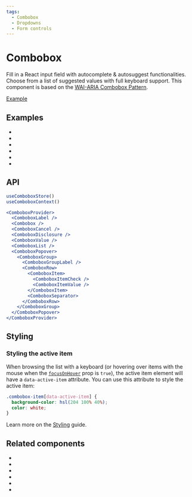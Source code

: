 ```yaml
---
tags:
  - Combobox
  - Dropdowns
  - Form controls
---
```


# Combobox

<div data-description>

Fill in a React input field with autocomplete &amp; autosuggest functionalities. Choose from a list of suggested values with full keyboard support. This component is based on the [WAI-ARIA Combobox Pattern](https://www.w3.org/WAI/ARIA/apg/patterns/combobox/).

</div>

<div data-tags></div>

<a href="../examples/combobox/index.tsx" data-playground>Example</a>

## Examples

<div data-cards="examples">

- [](/examples/combobox-filtering)
- [](/examples/combobox-filtering-integrated)
- [](/examples/combobox-animated)
- [](/examples/combobox-group)
- [](/examples/combobox-disclosure)
- [](/examples/combobox-links)

</div>

## API

```jsx
useComboboxStore()
useComboboxContext()

<ComboboxProvider>
  <ComboboxLabel />
  <Combobox />
  <ComboboxCancel />
  <ComboboxDisclosure />
  <ComboboxValue />
  <ComboboxList />
  <ComboboxPopover>
    <ComboboxGroup>
      <ComboboxGroupLabel />
      <ComboboxRow>
        <ComboboxItem>
          <ComboboxItemCheck />
          <ComboboxItemValue />
        </ComboboxItem>
        <ComboboxSeparator>
      </ComboboxRow>
    </ComboboxGroup>
  </ComboboxPopover>
</ComboboxProvider>
```

## Styling

### Styling the active item

When browsing the list with a keyboard (or hovering over items with the mouse when the [`focusOnHover`](/reference/combobox-item#focusonhover) prop is `true`), the active item element will have a `data-active-item` attribute. You can use this attribute to style the active item:

```css
.combobox-item[data-active-item] {
  background-color: hsl(204 100% 40%);
  color: white;
}
```

Learn more on the [Styling](/guide/styling) guide.

## Related components

<div data-cards="components">

- [](/components/button)
- [](/components/dialog)
- [](/components/form)
- [](/components/menu)
- [](/components/select)
- [](/components/composite)

</div>
